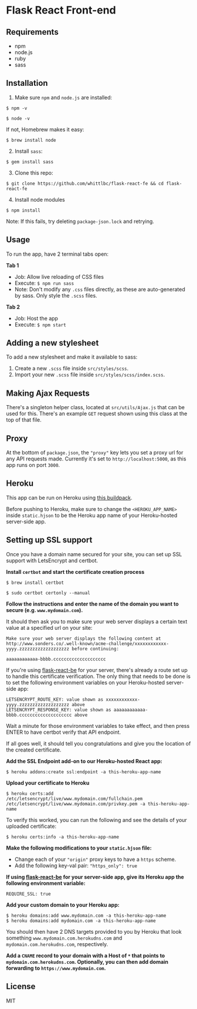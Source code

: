# Flask React Front-end

## Requirements

* npm
* node.js
* ruby
* sass

## Installation

1. Make sure `npm` and `node.js` are installed:

```
$ npm -v
```
```
$ node -v
```

If not, Homebrew makes it easy:  

```
$ brew install node 
```

2. Install `sass`:

````
$ gem install sass
````

3. Clone this repo:

```
$ git clone https://github.com/whittlbc/flask-react-fe && cd flask-react-fe
```

4. Install node modules

```
$ npm install
```

Note: If this fails, try deleting `package-json.lock` and retrying.

## Usage

To run the app, have 2 terminal tabs open:

**Tab 1**<br>

- Job:  Allow live reloading of CSS files<br>
- Execute:  `$ npm run sass`<br>
- Note:  Don't modify any `.css` files directly, as these are auto-generated by sass. Only style the `.scss` files.<br>

**Tab 2**<br>

- Job:  Host the app<br>
- Execute:  `$ npm start`<br>

## Adding a new stylesheet

To add a new stylesheet and make it available to sass:<br>

1. Create a new `.scss` file inside `src/styles/scss`.
2. Import your new `.scss` file inside `src/styles/scss/index.scss`.
    
## Making Ajax Requests

There's a singleton helper class, located at `src/utils/Ajax.js` that can be used for this. There's an example `GET` request shown using this class at the top of that file.

## Proxy

At the bottom of `package.json`, the `"proxy"` key lets you set a proxy url for any API requests made. Currently it's set to `http://localhost:5000`, as this app runs on port `3000`. 

## Heroku

This app can be run on Heroku using [this buildpack](https://github.com/heroku/heroku-buildpack-static).

Before pushing to Heroku, make sure to change the `<HEROKU_APP_NAME>` inside `static.hjson` to be the Heroku app name of your Heroku-hosted server-side app.

## Setting up SSL support

Once you have a domain name secured for your site, you can set up SSL support with LetsEncrypt and certbot.

**Install `certbot` and start the certificate creation process**

```
$ brew install certbot
```

```
$ sudo certbot certonly --manual
```

**Follow the instructions and enter the name of the domain you want to secure (e.g. `www.mydomain.com`).**

It should then ask you to make sure your web server displays a certain text value at a specified url on your site:

```
Make sure your web server displays the following content at
http://www.sonders.co/.well-known/acme-challenge/xxxxxxxxxxxx-yyyy.zzzzzzzzzzzzzzzzzzz before continuing:

aaaaaaaaaaaa-bbbb.cccccccccccccccccccc
```

If you're using [flask-react-be](https://github.com/whittlbc/flask-react-be) for your server, there's already a route set up to handle this certificate verification. The only thing that needs to be done is to set the following environment variables on your Heroku-hosted server-side app:

```
LETSENCRYPT_ROUTE_KEY: value shown as xxxxxxxxxxxx-yyyy.zzzzzzzzzzzzzzzzzzz above
LETSENCRYPT_RESPONSE_KEY: value shown as aaaaaaaaaaaa-bbbb.cccccccccccccccccccc above
```  

Wait a minute for those environment variables to take effect, and then press ENTER to have certbot verify that API endpoint.

If all goes well, it should tell you congratulations and give you the location of the created certificate.

**Add the SSL Endpoint add-on to our Heroku-hosted React app:**

```
$ heroku addons:create ssl:endpoint -a this-heroku-app-name
```

**Upload your certificate to Heroku**

```
$ heroku certs:add /etc/letsencrypt/live/www.mydomain.com/fullchain.pem /etc/letsencrypt/live/www.mydomain.com/privkey.pem -a this-heroku-app-name
```

To verify this worked, you can run the following and see the details of your uploaded certificate:

```
$ heroku certs:info -a this-heroku-app-name
```

**Make the following modifications to your `static.hjson` file:**

- Change each of your `"origin"` proxy keys to have a `https` scheme.
- Add the following key-val pair: `"https_only": true`
    
**If using [flask-react-be](https://github.com/whittlbc/flask-react-be) for your server-side app, give its Heroku app the following environment variable:**

```
REQUIRE_SSL: true
```

**Add your custom domain to your Heroku app:**

```
$ heroku domains:add www.mydomain.com -a this-heroku-app-name
$ heroku domains:add mydomain.com -a this-heroku-app-name
```

You should then have 2 DNS targets provided to you by Heroku that look something `www.mydomain.com.herokudns.com` and `mydomain.com.herokudns.com`, respectively.

**Add a `CNAME` record to your domain with a Host of `*` that points to `mydomain.com.herokudns.com`. Optionally, you can then add domain forwarding to `https://www.mydomain.com`.**

## License

MIT
